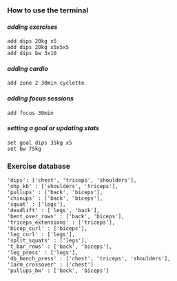 ### How to use the terminal
#### *adding exercises*
    add dips 20kg x5
    add dips 20kg x5x5x5
    add dips bw 3x10
#### *adding cardio*
    add zone 2 30min cyclette
#### *adding focus sessions*
    add focus 30min
#### *setting a goal or updating stats*
    set goal dips 35kg x5
    set bw 75kg
### Exercise database
    'dips': ['chest', 'triceps', 'shoulders'],
    'ohp_kb' : ['shoulders', 'triceps'],
    'pullups' : ['back', 'biceps'],
    'chinups' : ['back', 'biceps'],
    'squat' : ['legs'],
    'deadlift' : ['legs', 'back'],
    'bent_over_rows' : ['back', 'biceps'],
    'triceps_extensions' : ['triceps'],
    'bicep_curl' : ['biceps'],
    'leg_curl' : ['legs'],
    'split_squats' : ['legs'],
    't_bar_rows' : ['back', 'biceps'],
    'leg_press' : ['legs'],
    'db_bench_press' : ['chest', 'triceps', 'shoulders'],
    '1arm_crossover' : ['chest']
    'pullups_bw' : ['back', 'biceps']

